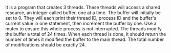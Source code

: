 It is a program that creates 3 threads. These threads will access a shared resource, an integer called buffer, one at a time.
The buffer will initially be set to 0. They will each print their thread ID, process ID and the buffer's current value in one
statement, then increment the buffer by one. Use a mutex to ensure this whole process is not interrupted. The threads modify 
the buffer a total of 24 times. When each thread is done, it should return the number of times it modified the buffer to the 
main thread. The total number of modifications should be exactly 24.

